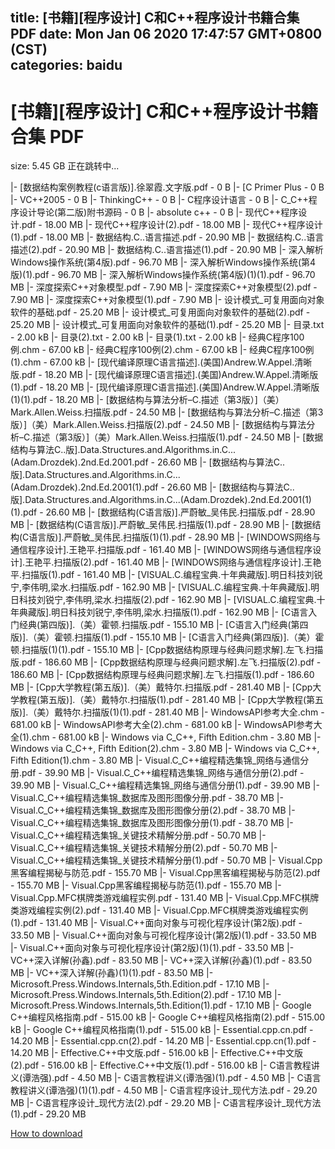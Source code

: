 
title: [书籍][程序设计] C和C++程序设计书籍合集 PDF
date: Mon Jan 06 2020 17:47:57 GMT+0800 (CST)    
categories: baidu
---

# [书籍][程序设计] C和C++程序设计书籍合集 PDF
size: 5.45 GB
 正在跳转中...
 
|- [数据结构案例教程(c语言版)].徐翠霞.文字版.pdf - 0 B
|- [C Primer Plus - 0 B
|- VC++2005 - 0 B
|- ThinkingC++ - 0 B
|- C程序设计语言 - 0 B
|- C_C++程序设计导论(第二版)附书源码 - 0 B
|- absolute c++ - 0 B
|- 现代C++程序设计.pdf - 18.00 MB
|- 现代C++程序设计(2).pdf - 18.00 MB
|- 现代C++程序设计(1).pdf - 18.00 MB
|- 数据结构.C..语言描述.pdf - 20.90 MB
|- 数据结构.C..语言描述(2).pdf - 20.90 MB
|- 数据结构.C..语言描述(1).pdf - 20.90 MB
|- 深入解析Windows操作系统(第4版).pdf - 96.70 MB
|- 深入解析Windows操作系统(第4版)(1).pdf - 96.70 MB
|- 深入解析Windows操作系统(第4版)(1)(1).pdf - 96.70 MB
|- 深度探索C++对象模型.pdf - 7.90 MB
|- 深度探索C++对象模型(2).pdf - 7.90 MB
|- 深度探索C++对象模型(1).pdf - 7.90 MB
|- 设计模式_可复用面向对象软件的基础.pdf - 25.20 MB
|- 设计模式_可复用面向对象软件的基础(2).pdf - 25.20 MB
|- 设计模式_可复用面向对象软件的基础(1).pdf - 25.20 MB
|- 目录.txt - 2.00 kB
|- 目录(2).txt - 2.00 kB
|- 目录(1).txt - 2.00 kB
|- 经典C程序100例.chm - 67.00 kB
|- 经典C程序100例(2).chm - 67.00 kB
|- 经典C程序100例(1).chm - 67.00 kB
|- [现代编译原理C语言描述].(美国)Andrew.W.Appel.清晰版.pdf - 18.20 MB
|- [现代编译原理C语言描述].(美国)Andrew.W.Appel.清晰版(1).pdf - 18.20 MB
|- [现代编译原理C语言描述].(美国)Andrew.W.Appel.清晰版(1)(1).pdf - 18.20 MB
|- [数据结构与算法分析–C.描述（第3版）]（美）Mark.Allen.Weiss.扫描版.pdf - 24.50 MB
|- [数据结构与算法分析–C.描述（第3版）]（美）Mark.Allen.Weiss.扫描版(2).pdf - 24.50 MB
|- [数据结构与算法分析–C.描述（第3版）]（美）Mark.Allen.Weiss.扫描版(1).pdf - 24.50 MB
|- [数据结构与算法C..版].Data.Structures.and.Algorithms.in.C...(Adam.Drozdek).2nd.Ed.2001.pdf - 26.60 MB
|- [数据结构与算法C..版].Data.Structures.and.Algorithms.in.C...(Adam.Drozdek).2nd.Ed.2001(1).pdf - 26.60 MB
|- [数据结构与算法C..版].Data.Structures.and.Algorithms.in.C...(Adam.Drozdek).2nd.Ed.2001(1)(1).pdf - 26.60 MB
|- [数据结构(C语言版)].严蔚敏_吴伟民.扫描版.pdf - 28.90 MB
|- [数据结构(C语言版)].严蔚敏_吴伟民.扫描版(1).pdf - 28.90 MB
|- [数据结构(C语言版)].严蔚敏_吴伟民.扫描版(1)(1).pdf - 28.90 MB
|- [WINDOWS网络与通信程序设计].王艳平.扫描版.pdf - 161.40 MB
|- [WINDOWS网络与通信程序设计].王艳平.扫描版(2).pdf - 161.40 MB
|- [WINDOWS网络与通信程序设计].王艳平.扫描版(1).pdf - 161.40 MB
|- [VISUAL.C.编程宝典.十年典藏版].明日科技刘锐宁,李伟明,梁水.扫描版.pdf - 162.90 MB
|- [VISUAL.C.编程宝典.十年典藏版].明日科技刘锐宁,李伟明,梁水.扫描版(2).pdf - 162.90 MB
|- [VISUAL.C.编程宝典.十年典藏版].明日科技刘锐宁,李伟明,梁水.扫描版(1).pdf - 162.90 MB
|- [C语言入门经典(第四版)].（美）霍顿.扫描版.pdf - 155.10 MB
|- [C语言入门经典(第四版)].（美）霍顿.扫描版(1).pdf - 155.10 MB
|- [C语言入门经典(第四版)].（美）霍顿.扫描版(1)(1).pdf - 155.10 MB
|- [Cpp数据结构原理与经典问题求解].左飞.扫描版.pdf - 186.60 MB
|- [Cpp数据结构原理与经典问题求解].左飞.扫描版(2).pdf - 186.60 MB
|- [Cpp数据结构原理与经典问题求解].左飞.扫描版(1).pdf - 186.60 MB
|- [Cpp大学教程(第五版)].（美）戴特尔.扫描版.pdf - 281.40 MB
|- [Cpp大学教程(第五版)].（美）戴特尔.扫描版(1).pdf - 281.40 MB
|- [Cpp大学教程(第五版)].（美）戴特尔.扫描版(1)(1).pdf - 281.40 MB
|- WindowsAPI参考大全.chm - 681.00 kB
|- WindowsAPI参考大全(2).chm - 681.00 kB
|- WindowsAPI参考大全(1).chm - 681.00 kB
|- Windows via C_C++, Fifth Edition.chm - 3.80 MB
|- Windows via C_C++, Fifth Edition(2).chm - 3.80 MB
|- Windows via C_C++, Fifth Edition(1).chm - 3.80 MB
|- Visual.C_C++编程精选集锦_网络与通信分册.pdf - 39.90 MB
|- Visual.C_C++编程精选集锦_网络与通信分册(2).pdf - 39.90 MB
|- Visual.C_C++编程精选集锦_网络与通信分册(1).pdf - 39.90 MB
|- Visual.C_C++编程精选集锦_数据库及图形图像分册.pdf - 38.70 MB
|- Visual.C_C++编程精选集锦_数据库及图形图像分册(2).pdf - 38.70 MB
|- Visual.C_C++编程精选集锦_数据库及图形图像分册(1).pdf - 38.70 MB
|- Visual.C_C++编程精选集锦_关键技术精解分册.pdf - 50.70 MB
|- Visual.C_C++编程精选集锦_关键技术精解分册(2).pdf - 50.70 MB
|- Visual.C_C++编程精选集锦_关键技术精解分册(1).pdf - 50.70 MB
|- Visual.Cpp黑客编程揭秘与防范.pdf - 155.70 MB
|- Visual.Cpp黑客编程揭秘与防范(2).pdf - 155.70 MB
|- Visual.Cpp黑客编程揭秘与防范(1).pdf - 155.70 MB
|- Visual.Cpp.MFC棋牌类游戏编程实例.pdf - 131.40 MB
|- Visual.Cpp.MFC棋牌类游戏编程实例(2).pdf - 131.40 MB
|- Visual.Cpp.MFC棋牌类游戏编程实例(1).pdf - 131.40 MB
|- Visual.C++面向对象与可视化程序设计(第2版).pdf - 33.50 MB
|- Visual.C++面向对象与可视化程序设计(第2版)(1).pdf - 33.50 MB
|- Visual.C++面向对象与可视化程序设计(第2版)(1)(1).pdf - 33.50 MB
|- VC++深入详解(孙鑫).pdf - 83.50 MB
|- VC++深入详解(孙鑫)(1).pdf - 83.50 MB
|- VC++深入详解(孙鑫)(1)(1).pdf - 83.50 MB
|- Microsoft.Press.Windows.Internals,5th.Edition.pdf - 17.10 MB
|- Microsoft.Press.Windows.Internals,5th.Edition(2).pdf - 17.10 MB
|- Microsoft.Press.Windows.Internals,5th.Edition(1).pdf - 17.10 MB
|- Google C++编程风格指南.pdf - 515.00 kB
|- Google C++编程风格指南(2).pdf - 515.00 kB
|- Google C++编程风格指南(1).pdf - 515.00 kB
|- Essential.cpp.cn.pdf - 14.20 MB
|- Essential.cpp.cn(2).pdf - 14.20 MB
|- Essential.cpp.cn(1).pdf - 14.20 MB
|- Effective.C++中文版.pdf - 516.00 kB
|- Effective.C++中文版(2).pdf - 516.00 kB
|- Effective.C++中文版(1).pdf - 516.00 kB
|- C语言教程讲义(谭浩强).pdf - 4.50 MB
|- C语言教程讲义(谭浩强)(1).pdf - 4.50 MB
|- C语言教程讲义(谭浩强)(1)(1).pdf - 4.50 MB
|- C语言程序设计_现代方法.pdf - 29.20 MB
|- C语言程序设计_现代方法(2).pdf - 29.20 MB
|- C语言程序设计_现代方法(1).pdf - 29.20 MB

[How to download](https://bpcam.bemobtrk.com/go/2ceec3aa-1ca2-46d6-b9ff-aaa5c184517c?jno=3549)